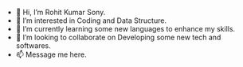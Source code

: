 - 👋 Hi, I’m Rohit Kumar Sony.
- 👀 I’m interested in Coding and Data Structure.
- 🌱 I’m currently learning some new languages to enhance my skills.
- 💞️ I’m looking to collaborate on Developing some new tech and softwares.
- 📫 Message me here.

<!---
rohitseth9454/rohitseth9454 is a ✨ special ✨ repository because its `README.md` (this file) appears on your GitHub profile.
You can click the Preview link to take a look at your changes.
--->
